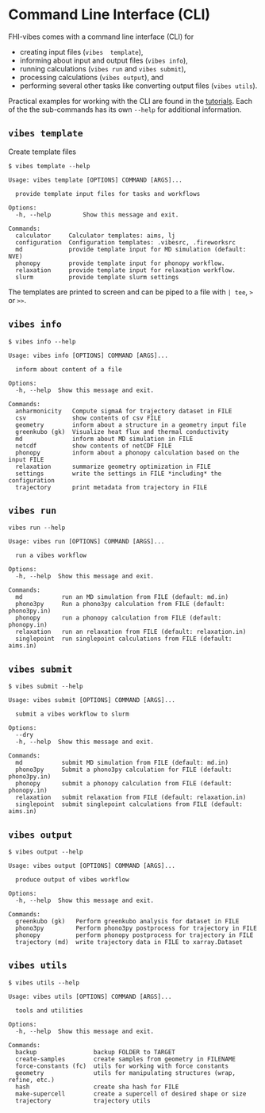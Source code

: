 # Command Line Interface (CLI)

FHI-vibes comes with a command line interface (CLI) for

- creating input files (`vibes  template`),
- informing about input and output files (`vibes info`),
- running calculations (`vibes run` and `vibes submit`),
- processing calculations (`vibes output`), and
- performing several other tasks like converting output files (`vibes utils`).

Practical examples for working with the CLI are found in the [tutorials](../Tutorial/0_intro.md). Each of the the sub-commands has its own `--help` for additional information.


## `vibes template`

Create template files

```
$ vibes template --help

Usage: vibes template [OPTIONS] COMMAND [ARGS]...

  provide template input files for tasks and workflows

Options:
  -h, --help         Show this message and exit.

Commands:
  calculator     Calculator templates: aims, lj
  configuration  Configuration templates: .vibesrc, .fireworksrc
  md             provide template input for MD simulation (default: NVE)
  phonopy        provide template input for phonopy workflow.
  relaxation     provide template input for relaxation workflow.
  slurm          provide template slurm settings
```

The templates are printed to screen and can be piped to a file with `| tee`, `>` or `>>`.

## `vibes info`

```
$ vibes info --help

Usage: vibes info [OPTIONS] COMMAND [ARGS]...

  inform about content of a file

Options:
  -h, --help  Show this message and exit.

Commands:
  anharmonicity   Compute sigmaA for trajectory dataset in FILE
  csv             show contents of csv FILE
  geometry        inform about a structure in a geometry input file
  greenkubo (gk)  Visualize heat flux and thermal conductivity
  md              inform about MD simulation in FILE
  netcdf          show contents of netCDF FILE
  phonopy         inform about a phonopy calculation based on the input FILE
  relaxation      summarize geometry optimization in FILE
  settings        write the settings in FILE *including* the configuration
  trajectory      print metadata from trajectory in FILE

```

## `vibes run`

```
vibes run --help

Usage: vibes run [OPTIONS] COMMAND [ARGS]...

  run a vibes workflow

Options:
  -h, --help  Show this message and exit.

Commands:
  md           run an MD simulation from FILE (default: md.in)
  phono3py     Run a phono3py calculation from FILE (default: phono3py.in)
  phonopy      run a phonopy calculation from FILE (default: phonopy.in)
  relaxation   run an relaxation from FILE (default: relaxation.in)
  singlepoint  run singlepoint calculations from FILE (default: aims.in)
```



## `vibes submit`

```
$ vibes submit --help

Usage: vibes submit [OPTIONS] COMMAND [ARGS]...

  submit a vibes workflow to slurm

Options:
  --dry
  -h, --help  Show this message and exit.

Commands:
  md           submit MD simulation from FILE (default: md.in)
  phono3py     Submit a phono3py calculation for FILE (default: phono3py.in)
  phonopy      submit a phonopy calculation from FILE (default: phonopy.in)
  relaxation   submit relaxation from FILE (default: relaxation.in)
  singlepoint  submit singlepoint calculations from FILE (default: aims.in)
```

## `vibes output`

```
$ vibes output --help

Usage: vibes output [OPTIONS] COMMAND [ARGS]...

  produce output of vibes workflow

Options:
  -h, --help  Show this message and exit.

Commands:
  greenkubo (gk)   Perform greenkubo analysis for dataset in FILE
  phono3py         Perform phono3py postprocess for trajectory in FILE
  phonopy          perform phonopy postprocess for trajectory in FILE
  trajectory (md)  write trajectory data in FILE to xarray.Dataset
```

## `vibes utils`

```
$ vibes utils --help

Usage: vibes utils [OPTIONS] COMMAND [ARGS]...

  tools and utilities

Options:
  -h, --help  Show this message and exit.

Commands:
  backup                backup FOLDER to TARGET
  create-samples        create samples from geometry in FILENAME
  force-constants (fc)  utils for working with force constants
  geometry              utils for manipulating structures (wrap, refine, etc.)
  hash                  create sha hash for FILE
  make-supercell        create a supercell of desired shape or size
  trajectory            trajectory utils
```
